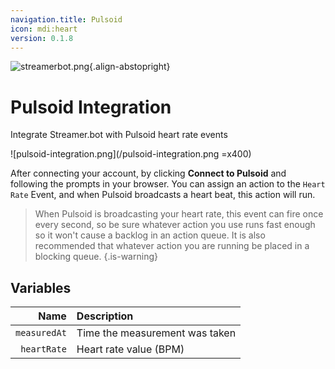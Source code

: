 ```yaml
---
navigation.title: Pulsoid
icon: mdi:heart
version: 0.1.8
---
```


![streamerbot.png](https://streamer.bot/img/integrations/pulsoid.png){.align-abstopright}

# Pulsoid Integration
Integrate Streamer.bot with Pulsoid heart rate events

![pulsoid-integration.png](/pulsoid-integration.png =x400)

After connecting your account, by clicking **Connect to Pulsoid** and following the prompts in your browser. You can assign an action to the `Heart Rate` Event, and when Pulsoid broadcasts a heart beat, this action will run.

> When Pulsoid is broadcasting your heart rate, this event can fire once every second, so be sure whatever action you use runs fast enough so it won't cause a backlog in an action queue.  It is also recommended that whatever action you are running be placed in a blocking queue.
{.is-warning}

## Variables

| Name | Description |
|---:|:------------|
| `measuredAt` | Time the measurement was taken |
| `heartRate` | Heart rate value (BPM) |